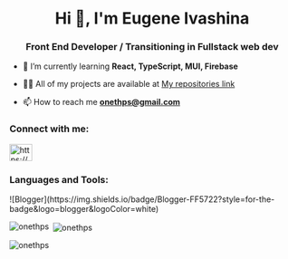 <h1 align="center">Hi 👋, I'm Eugene Ivashina</h1>
<h3 align="center">Front End Developer / Transitioning in Fullstack web dev</h3>



- 🌱 I’m currently learning **React, TypeScript, MUI, Firebase**

- 👨‍💻 All of my projects are available at [My repositories link](https://github.com/onethps?tab=repositories)

- 📫 How to reach me **onethps@gmail.com**

<h3 align="left">Connect with me:</h3>
<p align="left">
<a href="https://linkedin.com/in/https://www.linkedin.com/in/eugen-ivashina/" target="blank"><img align="center" src="https://raw.githubusercontent.com/rahuldkjain/github-profile-readme-generator/master/src/images/icons/Social/linked-in-alt.svg" alt="https://www.linkedin.com/in/eugen-ivashina/" height="30" width="40" /></a>
</p>

<h3 align="left">Languages and Tools:</h3>
![Blogger](https://img.shields.io/badge/Blogger-FF5722?style=for-the-badge&logo=blogger&logoColor=white)

<p><img align="left" src="https://github-readme-stats.vercel.app/api/top-langs?username=onethps&show_icons=true&locale=en&layout=compact" alt="onethps" /></p>

<p>&nbsp;<img align="center" src="https://github-readme-stats.vercel.app/api?username=onethps&show_icons=true&locale=en" alt="onethps" /></p>

<p><img align="center" src="https://github-readme-streak-stats.herokuapp.com/?user=onethps&" alt="onethps" /></p>
